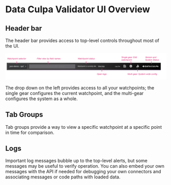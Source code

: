 # Data Culpa Validator UI Overview

## Header bar

The header bar provides access to top-level controls throughout most of the UI.

<img width="914" src="https://github.com/Data-Culpa/DevDocs/blob/main/images/overview/overview-menu-labels%402x.png?raw=true"/>

The drop down on the left provides access to all your watchpoints; the single gear configures the current watchpoint, and the multi-gear configures the system as a whole.


## Tab Groups

Tab groups provide a way to view a specific watchpoint at a specific point in time for comparison.

## Logs

Important log messages bubble up to the top-level alerts, but some messages may be useful to verify operation. You can also embed your own messages with the API if needed for debugging your own connectors and associating messages or code paths with loaded data.
